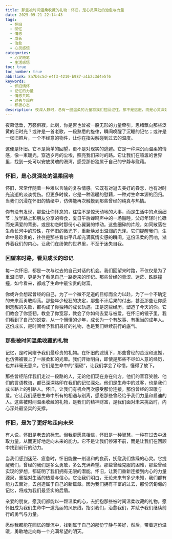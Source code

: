 ```yaml
---
title: 那些被时间温柔收藏的礼物：怀旧，是心灵深处的治愈与力量
date: 2025-09-21 22:14:43
tags:
  - 怀旧
  - 回忆
  - 情感
  - 成长
  - 治愈
  - 心灵感悟
categories:
  - 心灵随笔
  - 生活感悟
toc: true
toc_number: true
abbrlink: 8a7b6c5d-e4f3-4210-b987-a1b2c3d4e5f6
keywords:
  - 怀旧情怀
  - 记忆的力量
  - 情感共鸣
  - 过去与现在
  - 积极心态
description: 夜深人静时，总有一股温柔的力量将我们拉回过往。那不是逃避，而是心灵深处对温暖的渴望，对成长的回望。怀旧，并非沉溺于过去，而是在那些被时间温柔收藏的礼物中，找到治愈的力量，看见前行的勇气。它提醒我们，生命中的每一段旅程，无论欢喜或忧伤，都值得被珍视，并成为我们走向未来的坚实基石。
---
```


夜幕低垂，万籁俱寂。此刻，你是否也曾被一股无形的力量牵引，思绪飘向那些泛黄的旧时光？或许是一首老歌，一段熟悉的旋律，瞬间唤醒了沉睡的记忆；或许是一张旧照片，一个不经意的物件，让你在指尖触碰到过去的温度。

这便是怀旧。它不是简单的回望，更不是对现实的逃避。它是一种深沉而温柔的情感，像一束暖光，穿透岁月的尘埃，照亮我们来时的路。它让我们在喧嚣的世界里，找到一处可以安放灵魂的港湾，感受那份独属于自己的宁静与慰藉。

### 怀旧，是心灵深处的温柔回响

怀旧，常常伴随着一种难以言喻的复杂情感。它既有对逝去美好的眷恋，也有对时光流逝的淡淡忧伤。但更多时候，它是一种温暖的慰藉，一种对生命本源的回归。当我们沉浸在怀旧的情绪中，仿佛能再次触摸到那些曾经的纯真与热情。

你有没有发现，那些让你怀念的，往往不是惊天动地的大事，而是生活中的点滴细节：放学路上和朋友分享的零食，夏日午后蝉鸣声中的一场酣睡，父母年轻时忙碌而充满爱的背影，或是初恋时那份小心翼翼的悸动。这些细碎的片段，如同散落在生命长河中的珍珠，在怀旧的微光下，重新焕发出温润的光泽。它们提醒我们，生命中最珍贵的，往往是那些看似平凡却充满真情实感的瞬间。这份温柔的回响，滋养着我们的内心，让我们在纷繁的世界里，不至于迷失自我。

### 回望来时路，看见成长的印记

每一次怀旧，都是一次与过去的自己对话的机会。我们回望来时路，不仅仅是为了重温旧梦，更是为了看见自己一路走来的印记。那些曾经的青涩、迷茫、跌跌撞撞，如今看来，都成了生命中最宝贵的财富。

你或许会想起曾经的自己，为了一个微不足道的目标而全力以赴，为了一个不确定的未来而勇敢闯荡。那些年少轻狂的决定，那些不计后果的付出，甚至那些让你感到羞赧的失败，都构成了你独特的成长轨迹。正是这些经历，塑造了今天的你。它们教会了你坚韧，教会了你宽容，教会了你如何去爱与被爱。在怀旧的镜子里，我们看到了自己的蜕变，从一个懵懂的少年，成长为一个有故事、有担当的成年人。这份成长，是时间给予我们最好的礼物，也是我们继续前行的底气。

### 那些被时间温柔收藏的礼物

记忆，是时间赠予我们最珍贵的礼物。在怀旧的滤镜下，那些曾经的苦涩和遗憾，也仿佛被镀上了一层柔和的光晕。我们开始明白，即使是那些不尽如人意的经历，也并非毫无意义。它们是生命中的“磨砺”，让我们学会了珍惜，懂得了放下。

那些曾经陪伴我们走过一段路的人，无论他们现在身在何方，他们的音容笑貌、他们的言语教诲，都已深深烙印在我们的记忆深处。他们是生命中的过客，也是我们成长路上的引路人。怀旧，让我们有机会再次感受那份连接，那份曾经的温暖与爱。它让我们感恩生命中所有的相遇与别离，感恩那些曾经给予我们力量和启迪的人。这些被时间温柔收藏的礼物，是我们的精神财富，是我们面对未来挑战时，内心深处最坚实的支撑。

### 怀旧，是为了更好地走向未来

有人说，怀旧是老去的标志。但我更愿意相信，怀旧是一种智慧，一种在过去中汲取力量，从而更好地走向未来的能力。它不是让我们停滞不前，而是让我们在回顾中找到前行的动力。

当我们感到迷茫、疲惫时，怀旧能像一剂温和的良药，抚慰我们焦躁的心灵。它提醒我们，曾经的我们是多么勇敢，多么充满希望。那些曾经克服的困难，那些曾经实现的梦想，都证明了我们拥有无限的潜能。怀旧，让我们重新连接到内心的力量源泉，重拾对生活的热爱与信心。它让我们明白，无论未来有多少未知，我们都有能力去面对，去创造属于自己的新篇章。因为我们拥有丰富的过去，那份沉甸甸的记忆，将成为我们最坚实的后盾。

亲爱的朋友，愿我们都能以一颗温柔的心，去拥抱那些被时间温柔收藏的礼物。愿怀旧成为我们生命中一道亮丽的风景线，指引我们，治愈我们，并赋予我们继续前行的勇气与力量。

愿你我都能在回忆的暖流中，找到属于自己的那份宁静与美好，然后，带着这份温暖，勇敢地走向每一个充满希望的明天。
